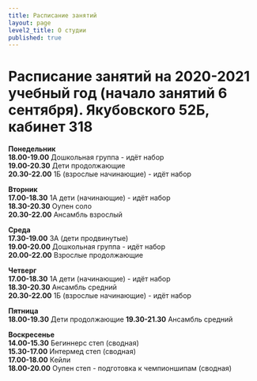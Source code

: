 ```yaml
---
title: Расписание занятий
layout: page
level2_title: О студии
published: true
---
```











# Расписание занятий на 2020-2021 учебный год (начало занятий 6 сентября). Якубовского 52Б, кабинет 318

**Понедельник**           
**18.00-19.00** Дошкольная группа  - идёт набор     
**19.00-20.30** Дети продолжающие           
**20.30-22.00** 1Б (взрослые начинающие)  - идёт набор           
   
   
**Вторник**   
**17.00-18.30** 1А дети (начинающие)  - идёт набор          
**18.30-20.30** Оупен соло       
**20.30-22.00** Ансамбль взрослый    

**Среда**    
**17.30-19.00** 3А (дети продвинутые)           
**19.00-20.00** Дошкольная группа  - идёт набор       
**20.00-22.00** Взрослые продолжающие     

**Четверг**     
**17.00-18.30** 1А дети (начинающие)  - идёт набор    
**18.30-20.30** Ансамбль средний    
**20.30-22.00** 1Б (взрослые начинающие)   - идёт набор     
 
**Пятница**           
**18.00-19.30** Дети продолжающие
**19.30-21.30** Ансамбль средний      


**Воскресенье**    
**14.00-15.30** Бегиннерс степ (сводная)    
**15.30-17.00** Интермед степ (сводная)    
**17.00-18.00** Кейли     
**18.00-20.00** Оупен степ - подготовка к чемпионшипам (сводная)    
